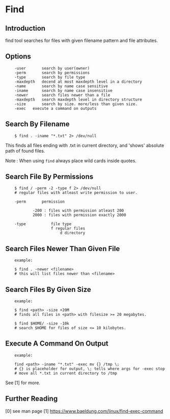 Find
====

## Introduction 

find tool searches for files with given filename pattern and file attributes.

## Options

``` 
    -user       search by user(owner)
    -perm       search by permissions
    -type       search by file type
    -maxdepth   decend at most maxdepth level in a directory 
    -name       search by name case sensitive
    -iname      search by name case insensitive
    -newer      search files newer than a file
    -maxdepth   search maxdepth level in directory structure
    -size       search by size. more/less than given size.
    -exec	execute a command on outputs
```

## Search By Filename

```
    $ find . -iname "*.txt" 2> /dev/null
```

This finds all files ending with .txt in current directory,
and 'shows' absolute path of found files.

Note : When using `find` always place wild cards inside quotes.

## Search File By Permissions

```
    $ find / -perm -2 -type f 2> /dev/null
    # regular files with atleast write permission to user.

    -perm       permission
            
            -200 : files with permission atleast 200
            2000 : files with permission exactly 2000

    -type           file type
                    f regular files
                        d directory
```

## Search Files Newer Than Given File

```
    example:
    
    $ find . -newer <filename>
    # this will list files newer than <filename>
```

## Search Files By Given Size

```
    example:

    $ find <path> -size +20M
    # finds all files in <path> with filesize >= 20 megabytes.

    $ find $HOME/ -size -10k
    # search $HOME for files of size <= 10 kilobytes.
```

## Execute A Command On Output

```
	example:
	
	find <path> -iname "*.txt" -exec mv {} /tmp \;
	# {} is placeholder for output, \; tells where args for -exec stop
	# move all *.txt in current directory to /tmp
```

See [1] for more.

## Further Reading

[0] see man page
[1] https://www.baeldung.com/linux/find-exec-command

